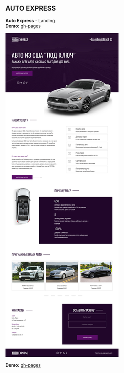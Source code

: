 ## AUTO EXPRESS

**Auto Express** - Landing  
**Demo:** [gh-pages](https://jisuzkrist.github.io/autoexpress/)  

![preview](./autoexpress.png)  

**Demo:** [gh-pages](https://jisuzkrist.github.io/autoexpress/)

<!--
**jisuzkrist/jisuzkrist** is a ✨ _special_ ✨ repository because its `README.md` (this file) appears on your GitHub profile.

Here are some ideas to get you started:

- 🔭 I’m currently working on ...
- 🌱 I’m currently learning ...
- 👯 I’m looking to collaborate on ...
- 🤔 I’m looking for help with ...
- 💬 Ask me about ...
- 📫 How to reach me: ...
- 😄 Pronouns: ...
- ⚡ Fun fact: ...
-->
